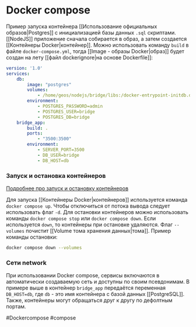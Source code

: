 # Docker compose

Пример запуска контейнера [[Использование официальных образов|Postgres]] с инициализацией базы данных `.sql` скриптами. [[NodeJS]] приложение сначала собирается в образ, а затем создается [[Контейнеры Docker|контейнер]]. Можно использовать команду `build` в файле `docker-compose.yml`, тогда [[Image - образы Docker|образ]] будет создан на лету [[файл dockerignore|на основе Dockerfile]]: 
```yml
version: '1.0'
services:
	db:
		image: "postgres"
		volumes:
			- /home/geos/nodejs/bridge/libs:/docker-entrypoint-initdb.d
		environment:
			- POSTGRES_PASSWORD=admin
			- POSTGRES_USER=bridge
			- POSTGRES_DB=bridge
	bridge_app:
		build: .
		ports:
			- "3500:3500"
		environment:
			- SERVER_PORT=3500
			- DB_USER=bridge
			- DB_HOST=db
```


###  Запуск и остановка контейнеров

[Подробнее про запуск и остановку контейнеров](https://docs.docker.com/compose/gettingstarted/)

Для запуска [[Контейнеры Docker|контейнеров]] используется команда `docker compose up`. Чтобы отключиться от потока вывода следует использовать флаг `-d`.
Для остановки контейнеров можно использовать команды `docker compose stop` или `docker compose down`. Если используется `down`, то контейнеры при остановке удаляются. Флаг `--volumes` почистит [[Volume тома хранения данных|тома]].
Пример команды остановки: 
```bash
docker compose down --volumes
```

### Сети network

При использовании Docker compose, сервисы включаются в автоматически создаваемую сеть и доступны по своим псевдонимам. В примере выше в контейнер `bridge_app` передаётся переменная `DB_HOST=db`, где `db` - это имя контейнера с базой данных  [[PostgreSQL]]. Также, контейнеры могут обращаться друг к другу по дефолтным портам.



#Dockercompose #compose